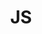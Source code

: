 ---
layout: list
title: JS
slug: JS
menu: true
submenu: false
order: 6
description: >
  Today I Learned 
---